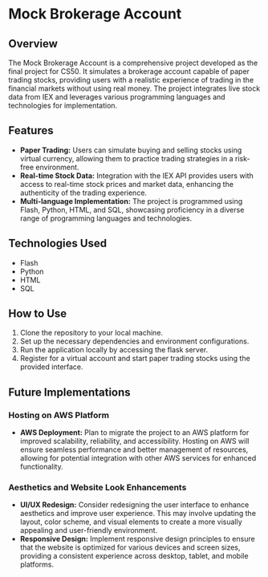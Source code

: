# Mock Brokerage Account

## Overview
The Mock Brokerage Account is a comprehensive project developed as the final project for CS50. It simulates a brokerage account capable of paper trading stocks, providing users with a realistic experience of trading in the financial markets without using real money. The project integrates live stock data from IEX and leverages various programming languages and technologies for implementation.

## Features
- **Paper Trading:** Users can simulate buying and selling stocks using virtual currency, allowing them to practice trading strategies in a risk-free environment.
- **Real-time Stock Data:** Integration with the IEX API provides users with access to real-time stock prices and market data, enhancing the authenticity of the trading experience.
- **Multi-language Implementation:** The project is programmed using Flash, Python, HTML, and SQL, showcasing proficiency in a diverse range of programming languages and technologies.

## Technologies Used
- Flash
- Python
- HTML
- SQL

## How to Use
1. Clone the repository to your local machine.
2. Set up the necessary dependencies and environment configurations.
3. Run the application locally by accessing the flask server.
4. Register for a virtual account and start paper trading stocks using the provided interface.

## Future Implementations

### Hosting on AWS Platform
- **AWS Deployment:** Plan to migrate the project to an AWS platform for improved scalability, reliability, and accessibility. Hosting on AWS will ensure seamless performance and better management of resources, allowing for potential integration with other AWS services for enhanced functionality.

### Aesthetics and Website Look Enhancements
- **UI/UX Redesign:** Consider redesigning the user interface to enhance aesthetics and improve user experience. This may involve updating the layout, color scheme, and visual elements to create a more visually appealing and user-friendly environment.
- **Responsive Design:** Implement responsive design principles to ensure that the website is optimized for various devices and screen sizes, providing a consistent experience across desktop, tablet, and mobile platforms.




